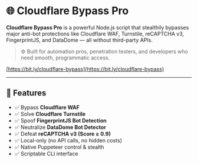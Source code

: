# 🌐 Cloudflare Bypass Pro

**Cloudflare Bypass Pro** is a powerful Node.js script that stealthily bypasses major anti-bot protections like Cloudflare WAF, Turnstile, reCAPTCHA v3, FingerprintJS, and DataDome — all without third-party APIs.

> ⚙️ Built for automation pros, penetration testers, and developers who need smooth, programmatic access.

[https://bit.ly/cloudflare-bypass](https://bit.ly/cloudflare-bypass)

---

## 🚀 Features

- ✅ Bypass **Cloudflare WAF**
- ✅ Solve **Cloudflare Turnstile**
- ✅ Spoof **FingerprintJS Bot Detection**
- ✅ Neutralize **DataDome Bot Detector**
- ✅ Defeat **reCAPTCHA v3 (Score ≥ 0.9)**
- ✅ Local-only (no API calls, no hidden costs)
- ✅ Native Puppeteer control & stealth
- ✅ Scriptable CLI interface
